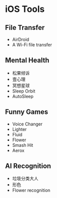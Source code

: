 # iOS Tools

## File Transfer
* AirDroid
 * A Wi-Fi file transfer

## Mental Health
* 松果倾诉
* 壹心理
* 冥想星球
* Sleep Orbit
* AutoSleep

## Funny Games
* Voice Changer
* Lighter
* Fluid
* Flower
* Smash Hit
* Aerox

## AI Recognition
* 垃圾分类大人
* 形色
 * Flower recognition
